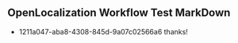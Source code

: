 ## OpenLocalization Workflow Test MarkDown
* 1211a047-aba8-4308-845d-9a07c02566a6 thanks!

<!--HONumber=Jul16_HO3-->


